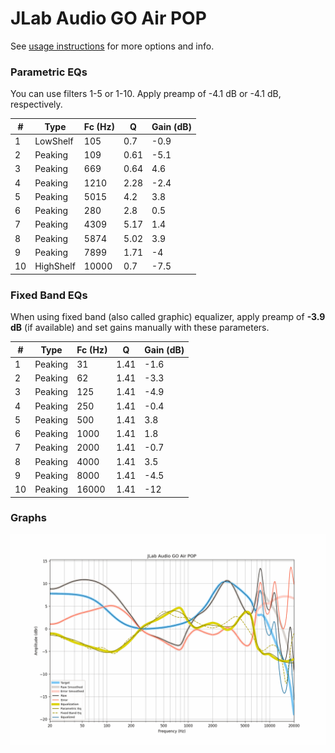 # JLab Audio GO Air POP
See [usage instructions](https://github.com/jaakkopasanen/AutoEq#usage) for more options and info.

### Parametric EQs
You can use filters 1-5 or 1-10. Apply preamp of -4.1 dB or -4.1 dB, respectively.

|   # | Type      |   Fc (Hz) |    Q |   Gain (dB) |
|-----|-----------|-----------|------|-------------|
|   1 | LowShelf  |       105 | 0.7  |        -0.9 |
|   2 | Peaking   |       109 | 0.61 |        -5.1 |
|   3 | Peaking   |       669 | 0.64 |         4.6 |
|   4 | Peaking   |      1210 | 2.28 |        -2.4 |
|   5 | Peaking   |      5015 | 4.2  |         3.8 |
|   6 | Peaking   |       280 | 2.8  |         0.5 |
|   7 | Peaking   |      4309 | 5.17 |         1.4 |
|   8 | Peaking   |      5874 | 5.02 |         3.9 |
|   9 | Peaking   |      7899 | 1.71 |        -4   |
|  10 | HighShelf |     10000 | 0.7  |        -7.5 |

### Fixed Band EQs
When using fixed band (also called graphic) equalizer, apply preamp of **-3.9 dB** (if available) and set gains manually with these parameters.

|   # | Type    |   Fc (Hz) |    Q |   Gain (dB) |
|-----|---------|-----------|------|-------------|
|   1 | Peaking |        31 | 1.41 |        -1.6 |
|   2 | Peaking |        62 | 1.41 |        -3.3 |
|   3 | Peaking |       125 | 1.41 |        -4.9 |
|   4 | Peaking |       250 | 1.41 |        -0.4 |
|   5 | Peaking |       500 | 1.41 |         3.8 |
|   6 | Peaking |      1000 | 1.41 |         1.8 |
|   7 | Peaking |      2000 | 1.41 |        -0.7 |
|   8 | Peaking |      4000 | 1.41 |         3.5 |
|   9 | Peaking |      8000 | 1.41 |        -4.5 |
|  10 | Peaking |     16000 | 1.41 |       -12   |

### Graphs
![](./JLab%20Audio%20GO%20Air%20POP.png)
